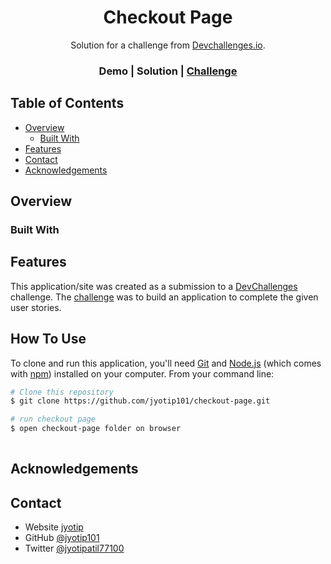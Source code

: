 <!-- Please update value in the {}  -->

<h1 align="center">Checkout Page</h1>

<div align="center">
   Solution for a challenge from  <a href="http://devchallenges.io" target="_blank">Devchallenges.io</a>.
</div>

<div align="center">
  <h3>
    <!-- <a href=""> -->
      Demo
    <!-- </a> -->
    <span> | </span>
    <!-- <a href=""> -->
      Solution
    <!-- </a> -->
    <span> | </span>
    <a href="https://devchallenges.io/challenges/0J1NxxGhOUYVqihwegfO">
      Challenge
    </a>
  </h3>
</div>

<!-- TABLE OF CONTENTS -->

## Table of Contents

- [Overview](#overview)
  - [Built With](#built-with)
- [Features](#features)
- [Contact](#contact) 
- [Acknowledgements](#acknowledgements)
<!-- OVERVIEW -->

## Overview
 
### Built With

<!-- This section should list any major frameworks that you built your project using. Here are a few examples.-->
 ## Features

<!-- List the features of your application or follow the template. Don't share the figma file here :) -->

This application/site was created as a submission to a [DevChallenges](https://devchallenges.io/challenges) challenge. The [challenge](https://devchallenges.io/challenges/0J1NxxGhOUYVqihwegfO) was to build an application to complete the given user stories.


## How To Use

To clone and run this application, you'll need [Git](https://git-scm.com) and [Node.js](https://nodejs.org/en/download/) (which comes with [npm](http://npmjs.com)) installed on your computer. From your command line:

```bash
# Clone this repository
$ git clone https://github.com/jyotip101/checkout-page.git

# run checkout page
$ open checkout-page folder on browser
 
```

## Acknowledgements

<!-- This section should list any articles or add-ons/plugins that helps you to complete the project. This is optional but it will help you in the future. For exmpale --> 

## Contact

- Website [jyotip](https://jyotip.netlify.app/)
- GitHub [@jyotip101](https://github.com/jyotip101/) 
- Twitter [@jyotipatil77100](https://twitter.com/jyotipatil77100/)
